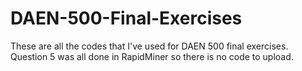 # DAEN-500-Final-Exercises
These are all the codes that I've used for DAEN 500 final exercises.
Question 5 was all done in RapidMiner so there is no code to upload.
